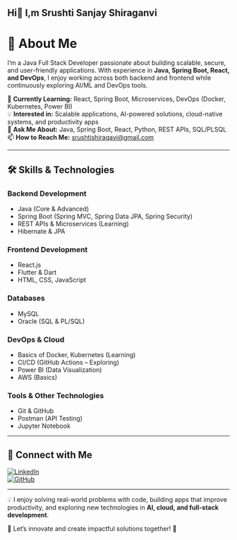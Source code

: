 ## Hi👋 I,m Srushti Sanjay Shiraganvi


# 🚀 About Me  

I’m a Java Full Stack Developer passionate about building scalable, secure, and user-friendly applications. With experience in **Java, Spring Boot, React, and DevOps**, I enjoy working across both backend and frontend while continuously exploring AI/ML and DevOps tools.  

🔭 **Currently Learning:** React, Spring Boot, Microservices, DevOps (Docker, Kubernetes, Power BI)  
💡 **Interested in:** Scalable applications, AI-powered solutions, cloud-native systems, and productivity apps  
💬 **Ask Me About:** Java, Spring Boot, React, Python, REST APIs, SQL/PLSQL  
📫 **How to Reach Me:** srushtishiragavi@gmail.com  

---

## 🛠️ Skills & Technologies  

### Backend Development  
- Java (Core & Advanced)  
- Spring Boot (Spring MVC, Spring Data JPA, Spring Security)  
- REST APIs & Microservices (Learning)  
- Hibernate & JPA  

### Frontend Development  
- React.js  
- Flutter & Dart  
- HTML, CSS, JavaScript  

### Databases  
- MySQL  
- Oracle (SQL & PL/SQL)  

### DevOps & Cloud  
- Basics of Docker, Kubernetes (Learning)  
- CI/CD (GitHub Actions – Exploring)  
- Power BI (Data Visualization)  
- AWS (Basics)  

### Tools & Other Technologies  
- Git & GitHub  
- Postman (API Testing)  
- Jupyter Notebook  

---

## 🔗 Connect with Me  
[![LinkedIn](https://img.shields.io/badge/LinkedIn-blue?style=for-the-badge&logo=linkedin)](https://in.linkedin.com/in/srushti-sanjay-shiraganvi-a0244a27a)  
[![GitHub](https://img.shields.io/badge/GitHub-black?style=for-the-badge&logo=github)](https://github.com/srushtisshiraganvi)  

---

💡 I enjoy solving real-world problems with code, building apps that improve productivity, and exploring new technologies in **AI, cloud, and full-stack development**.  

📌 Let’s innovate and create impactful solutions together! 🚀  

